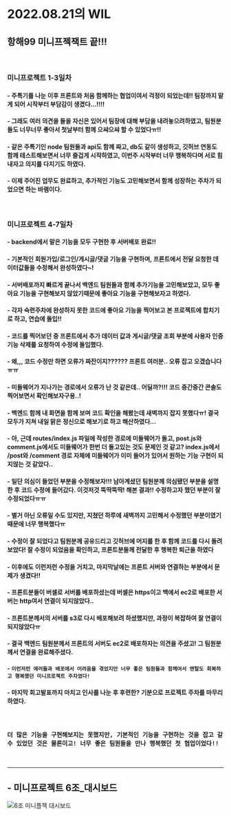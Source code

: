 # 2022.08.21의 WIL

## 항해99 미니프젝잭트 끝!!!

<br>

### 미니프로젝트 1-3일차
#### - 주특기를 나눈 이후 프론트와 처음 함께하는 협업이여서 걱정이 되었는데!! 팀장까지 맡게 되어 시작부터 부담감이 생겼다...!!!!
#### - 그래도 여러 의견을 들을 자신은 있어서 팀장에 대해 부담을 내려놓으려하였고, 팀원분들도 너무너무 좋아서 첫날부터 함께 으쌰으쌰 할 수 있었다ㅠ!!
#### - 같은 주특기인 node 팀원들과 api도 함께 짜고, db도 같이 생성하고, 깃허브 연동도 함께 테스트해보면서 너무 즐겁게 시작하였고, 이번주 시작부터 너무 행복하다며 서로 힘내자고 의지를 다지기도 하였다.
#### - 이제 주어진 업무도 완료하고, 추가적인 기능도 고민해보면서 함께 성장하는 주차가 되었으면 하는 바램이다.
<br>

### 미니프로젝트 4-7일차
#### - backend에서 맡은 기능을 모두 구현한 후 서버배포 완료!!
#### - 기본적인 회원가입/로그인/게시글/댓글 기능을 구현하며, 프론트에서 전달 요청한 데이터값들을 수정해서 완성하였다~!
#### - 서버배포까지 빠르게 끝나서 백엔드 팀원들과 함께 추가기능을 고민해보았고, 모두 좋아요 기능을 구현해보지 않았기때문에 좋아요 기능을 구현해보자고 하였다.
#### - 각자 숙련주차에 완성하지 못한 코드에 좋아요 기능을 찍어보고 본 프로젝트에 합치기로 하고, 연습에 돌입!!
#### - 코드를 찍어보던 중 프론트에서 추가 데이터 값과 게시글/댓글 조회 부분에 사용자 인증 기능 삭제를 요청하여 수정에 돌입했다.
#### - 왜,,, 코드 수정만 하면 오류가 짜잔이지?????? 프론트 여러분.. 오류 잡고 오겠습니다ㅠㅠ
#### - 미들웨어가 지나가는 경로에서 오류가 난 것 같은데.. 어딜까?!!!  코드 중간중간 콘솔도 찍어보면서 확인해보자구용..!
#### - 백엔드 함께 내 화면을 함께 보며 코드 확인을 해봤는데 새벽까지 잡지 못했다ㅠ! 결국 모두가 지쳐 내일 맑은 정신으로 해보기로 하고 해산하였다...
#### - 아, 근데 routes/index.js 파일에 작성한 경로에 미들웨어가 돌고, post.js와 comment.js에서도 미들웨어가 한번 더 돌고있는 것도 문제인 것 같고? index.js에서 /post와 /comment 경로 자체에 미들웨어가 이미 들어가 있어서 원하는 기능 구현이 되지않는 것 같았다..
#### - 일단 의심이 들었던 부분을 수정해보자!!! 남아계셨던 팀원분께 의심됐던 부분을 설명한 후 코드 수정에 들어갔다. 이것저것 뚝딱뚝딱! 해본 결과!! 수정하고자 했던 부분이 잘 수정되었다ㅠㅠ
#### - 별거 아닌 오류일 수도 있지만, 지쳤던 하루에 새벽까지 고민해서 수정했던 부분이였기 때문에 너무 행복했다ㅠ
#### - 수정이 잘 되었다고 팀원분께 공유드리고 깃허브에 머지를 한 후 함께 코드를 다시 돌려보았다! 잘 수정이 되었음을 확인하고, 프론트분들께 전달한 후 행복한 퇴근을 하였다
#### - 이후에도 이런저런 수정을 거치고, 마지막날에는 프론트 서버와 연결하는 부분에서 문제가 생겼다!!
#### - 프론트분들이 버셀로 서버를 배포하셨는데 버셀은 https이고 백에서 ec2로 배포한 서버는 http여서 연결이 되지않았다..
#### - 프론트분께서의 서버를 s3로 다시 배포해보려 하셨했지만, 과정이 복잡하여 잘 연결이 되지않았다ㅠ
#### - 결국 백엔드 팀원분께서 프론트의 서버도 ec2로 배포하자는 의견을 주셨고! 그 팀원분께서 연결을 완료해주셨다.
#### - `이런저런 에러들과 배포에서 어려움을 겪었지만 너무 좋은 팀원들과 함께여서 멘탈도 회복하고 행복했던 미니프로젝트 주차였다!`
#### - 마지막 회고발표까지 마치고 인사를 나눈 후 후련한? 기분으로 프로젝트 주차를 마무리 하였다.

<br>

### `더 많은 기능을 구현해보지는 못했지만, 기본적인 기능을 구현하는 것을 잡고 갈 수 있었던 것은 물론이고! 너무 좋은 팀원들을 만나 행복했던 첫 협업이었다!!`
<br>

---


## - 미니프로젝트 6조_대시보드

![6조 미니플젝 대시보드](https://user-images.githubusercontent.com/107025988/185786589-45c0f7be-fb89-473b-913e-6601563664d7.png)